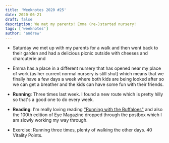 ```yaml
---
title: 'Weeknotes 2020 #25'
date: 2020-06-21
draft: false
description: We met my parents! Emma (re-)started nursery!
tags: ['weeknotes']
author: 'andrew'
---
```


-   Saturday we met up with my parents for a walk and then went back to their garden and had a delicious picnic outside with cheeses and charcuterie and

-   Emma has a place in a different nursery that has opened near my place of work (as her current normal nursery is still shut) which means that we finally have a few days a week where both kids are being looked after so we can get a breather and the kids can have some fun with their friends.

-   **Running**: Three times last week. I found a new route which is pretty hilly so that's a good one to do every week.

-   **Reading**: I'm really loving reading ["Running with the Buffaloes"](https://www.amazon.co.uk/dp/B004HD49Q2/ref=pe_385721_48721101_TE_M1DP) and also the 100th edition of Eye Magazine dropped through the postbox which I am slowly working my way through.

-   Exercise: Running three times, plenty of walking the other days. 40 Vitality Points.
